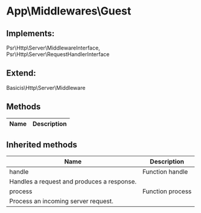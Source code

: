 # App\Middlewares\Guest  



## Implements:
Psr\Http\Server\MiddlewareInterface, Psr\Http\Server\RequestHandlerInterface

## Extend:

Basicis\Http\Server\Middleware

## Methods

| Name | Description |
|------|-------------|

## Inherited methods

| Name | Description |
|------|-------------|
|handle|Function handle
Handles a request and produces a response.|
|process|Function process
Process an incoming server request.|


